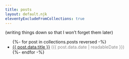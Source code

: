 ```yaml
---
title: posts
layout: default.njk
eleventyExcludeFromCollections: true
---
```


(writing things down so that I won’t forget them later)

<ul>
    {%- for post in collections.posts reversed -%}
        <li><a href="{{ post.url }}">{{ post.data.title }}</a> <span style="opacity: 0.5">({{ post.data.date | readableDate }})</span></li>
    {%- endfor -%}
</ul>

